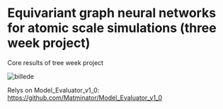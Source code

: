 # Equivariant graph neural networks for atomic scale simulations (three week project)


Core results of tree week project


![billede](https://user-images.githubusercontent.com/121713591/219962586-aa4de225-ed8c-4854-8ebf-67dff713e2b9.png)





Relys on Model_Evaluator_v1_0:
https://github.com/Matminator/Model_Evaluator_v1_0
